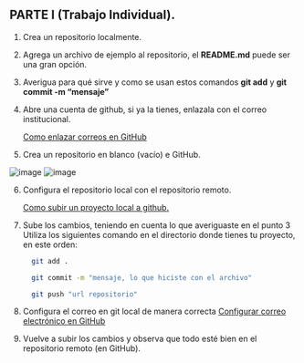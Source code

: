 ## PARTE I (Trabajo Individual). 

1.	Crea un repositorio localmente.
2.	Agrega un archivo de ejemplo al repositorio, el **README.md** puede ser una gran opción.
3.	Averigua para qué sirve y como se usan estos comandos **git add** y **git commit -m “mensaje”**
4. Abre una cuenta de github, si ya la tienes, enlazala con el correo institucional.
   
   [Como enlazar correos en GitHub](https://docs.github.com/es/account-and-profile/setting-up-and-managing-your-personal-account-on-github/managing-email-preferences/adding-an-email-address-to-your-github-account)
   
5.	Crea un repositorio en blanco (vacío) e GitHub.

![image](https://github.com/PDSW-ECI/labs/assets/118181543/0a6db4de-3682-4e43-838c-415373596947)
![image](https://github.com/PDSW-ECI/labs/assets/118181543/7c1cafdf-9a35-4180-99c4-8cabd84d21b8)

   
6.	Configura el repositorio local con el repositorio remoto.

      [Como subir un proyecto local a github.](https://gist.github.com/cgonzalezdai/cc33db72a6fe5178637aabb562eae35c)
  
7.	Sube los cambios, teniendo en cuenta lo que averiguaste en el punto 3
    Utiliza los siguientes comando en el directorio donde tienes tu proyecto, en este orden:
   	```bash
      git add .
    ```

    ```bash
      git commit -m "mensaje, lo que hiciste con el archivo"
    ```

    ```bash
      git push "url repositorio"
    ```
8.	Configura el correo en git local de manera correcta
     [Configurar correo electrónico en GitHub](https://docs.github.com/es/account-and-profile/setting-up-and-managing-your-personal-account-on-github/managing-email-preferences/setting-your-commit-email-address)
9.	Vuelve a subir los cambios y observa que todo esté bien en el repositorio remoto (en GitHub).
